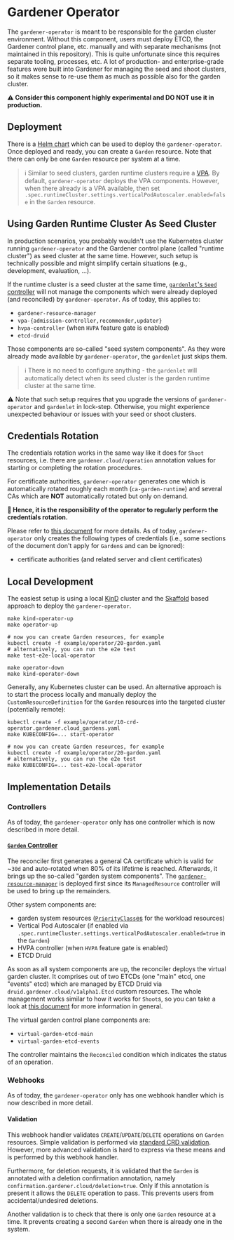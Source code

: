 # Gardener Operator

The `gardener-operator` is meant to be responsible for the garden cluster environment.
Without this component, users must deploy ETCD, the Gardener control plane, etc. manually and with separate mechanisms (not maintained in this repository).
This is quite unfortunate since this requires separate tooling, processes, etc.
A lot of production- and enterprise-grade features were built into Gardener for managing the seed and shoot clusters, so it makes sense to re-use them as much as possible also for the garden cluster.

**⚠️ Consider this component highly experimental and DO NOT use it in production.**

## Deployment

There is a [Helm chart](../../charts/gardener/operator) which can be used to deploy the `gardener-operator`.
Once deployed and ready, you can create a `Garden` resource.
Note that there can only be one `Garden` resource per system at a time.

> ℹ️ Similar to seed clusters, garden runtime clusters require a [VPA](https://github.com/kubernetes/autoscaler/tree/master/vertical-pod-autoscaler).
> By default, `gardener-operator` deploys the VPA components.
> However, when there already is a VPA available, then set `.spec.runtimeCluster.settings.verticalPodAutoscaler.enabled=false` in the `Garden` resource.

## Using Garden Runtime Cluster As Seed Cluster

In production scenarios, you probably wouldn't use the Kubernetes cluster running `gardener-operator` and the Gardener control plane (called "runtime cluster") as seed cluster at the same time.
However, such setup is technically possible and might simplify certain situations (e.g., development, evaluation, ...).

If the runtime cluster is a seed cluster at the same time, [`gardenlet`'s `Seed` controller](../gardenlet.md#seed-controller) will not manage the components which were already deployed (and reconciled) by `gardener-operator`.
As of today, this applies to:

- `gardener-resource-manager`
- `vpa-{admission-controller,recommender,updater}`
- `hvpa-controller` (when `HVPA` feature gate is enabled)
- `etcd-druid`

Those components are so-called "seed system components".
As they were already made available by `gardener-operator`, the `gardenlet` just skips them.

> ℹ️ There is no need to configure anything - the `gardenlet` will automatically detect when its seed cluster is the garden runtime cluster at the same time.

⚠️ Note that such setup requires that you upgrade the versions of `gardener-operator` and `gardenlet` in lock-step.
Otherwise, you might experience unexpected behaviour or issues with your seed or shoot clusters.

## Credentials Rotation

The credentials rotation works in the same way like it does for `Shoot` resources, i.e. there are `gardener.cloud/operation` annotation values for starting or completing the rotation procedures.

For certificate authorities, `gardener-operator` generates one which is automatically rotated roughly each month (`ca-garden-runtime`) and several CAs which are **NOT** automatically rotated but only on demand.

**🚨 Hence, it is the responsibility of the operator to regularly perform the credentials rotation.**

Please refer to [this document](../usage/shoot_credentials_rotation.md#gardener-provided-credentials) for more details. As of today, `gardener-operator` only creates the following types of credentials (i.e., some sections of the document don't apply for `Garden`s and can be ignored):

- certificate authorities (and related server and client certificates) 

## Local Development

The easiest setup is using a local [KinD](https://kind.sigs.k8s.io/) cluster and the [Skaffold](https://skaffold.dev/) based approach to deploy the `gardener-operator`.

```shell
make kind-operator-up
make operator-up

# now you can create Garden resources, for example
kubectl create -f example/operator/20-garden.yaml
# alternatively, you can run the e2e test
make test-e2e-local-operator

make operator-down
make kind-operator-down
```

Generally, any Kubernetes cluster can be used.
An alternative approach is to start the process locally and manually deploy the `CustomResourceDefinition` for the `Garden` resources into the targeted cluster (potentially remote):

```shell
kubectl create -f example/operator/10-crd-operator.gardener.cloud_gardens.yaml
make KUBECONFIG=... start-operator

# now you can create Garden resources, for example
kubectl create -f example/operator/20-garden.yaml
# alternatively, you can run the e2e test
make KUBECONFIG=... test-e2e-local-operator
```

## Implementation Details

### Controllers

As of today, the `gardener-operator` only has one controller which is now described in more detail.

#### [`Garden` Controller](../../pkg/operator/controller/garden)

The reconciler first generates a general CA certificate which is valid for ~`30d` and auto-rotated when 80% of its lifetime is reached.
Afterwards, it brings up the so-called "garden system components".
The [`gardener-resource-manager`](../resource-manager.md) is deployed first since its `ManagedResource` controller will be used to bring up the remainders.

Other system components are:

- garden system resources ([`PriorityClass`es](../development/priority-classes.md) for the workload resources)
- Vertical Pod Autoscaler (if enabled via `.spec.runtimeCluster.settings.verticalPodAutoscaler.enabled=true` in the `Garden`)
- HVPA controller (when `HVPA` feature gate is enabled)
- ETCD Druid

As soon as all system components are up, the reconciler deploys the virtual garden cluster.
It comprises out of two ETCDs (one "main" etcd, one "events" etcd) which are managed by ETCD Druid via `druid.gardener.cloud/v1alpha1.Etcd` custom resources.
The whole management works similar to how it works for `Shoot`s, so you can take a look at [this document](etcd.md) for more information in general.

The virtual garden control plane components are:

- `virtual-garden-etcd-main`
- `virtual-garden-etcd-events`

The controller maintains the `Reconciled` condition which indicates the status of an operation.

### Webhooks

As of today, the `gardener-operator` only has one webhook handler which is now described in more detail.

#### Validation

This webhook handler validates `CREATE`/`UPDATE`/`DELETE` operations on `Garden` resources.
Simple validation is performed via [standard CRD validation](https://kubernetes.io/docs/tasks/extend-kubernetes/custom-resources/custom-resource-definitions/#validation).
However, more advanced validation is hard to express via these means and is performed by this webhook handler.

Furthermore, for deletion requests, it is validated that the `Garden` is annotated with a deletion confirmation annotation, namely `confirmation.gardener.cloud/deletion=true`.
Only if this annotation is present it allows the `DELETE` operation to pass.
This prevents users from accidental/undesired deletions.

Another validation is to check that there is only one `Garden` resource at a time.
It prevents creating a second `Garden` when there is already one in the system.
